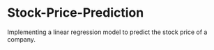 # Stock-Price-Prediction
Implementing a linear regression model to predict the stock price of a company.
